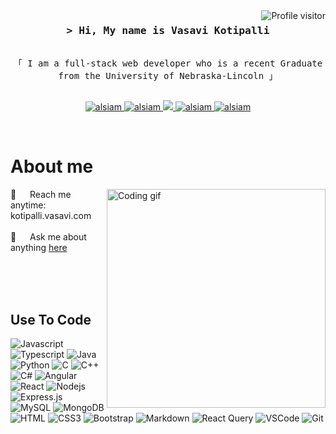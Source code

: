 <!--
<h2 align="center">
  Hi I'm Vasavi Kotipalli!
  <img src="https://media.giphy.com/media/hvRJCLFzcasrR4ia7z/giphy.gif" width="28">
</h2>
-->

<a href="https://komarev.com/ghpvc/?username=alsiam">
  <img align="right" src="https://komarev.com/ghpvc/?username=alsiam&label=Visitors&color=0e75b6&style=flat" alt="Profile visitor" />
</a>


<!-- Intro  -->
<h3 align="center">
        <samp>&gt; Hi, My name is Vasavi Kotipalli
        </samp>
</h3>


<p align="center"> 
  <samp>
    <br>
    「 I am a full-stack web developer who is a recent Graduate from the University of Nebraska-Lincoln  」
    <br>
    <br>
  </samp>
</p>

<p align="center">
 <a href="https://alsiam.com" target="blank">
  <img src="https://img.shields.io/badge/Website-DC143C?style=for-the-badge&logo=medium&logoColor=white" alt="alsiam" />
 </a>
 <a href="https://linkedin.com/in/al-siam" target="_blank">
  <img src="https://img.shields.io/badge/LinkedIn-0077B5?style=for-the-badge&logo=linkedin&logoColor=white" alt="alsiam"/>
 </a>
 <!-- <a href="https://dev.to/alsiam" target="_blank">
  <img src="https://img.shields.io/badge/dev.to-0A0A0A?style=for-the-badge&logo=dev.to&logoColor=white" alt="alsiam" />
 </a> -->
 <a href="https://twitter.com/_alsiam" target="_blank">
  <img src="https://img.shields.io/badge/Twitter-1DA1F2?style=for-the-badge&logo=twitter&logoColor=white" />
 </a>
 <a href="https://instagram.com/_alsiam" target="_blank">
  <img src="https://img.shields.io/badge/Instagram-fe4164?style=for-the-badge&logo=instagram&logoColor=white" alt="alsiam" />
 </a> 
 <a href="https://facebook.com/alsiam.dev" target="_blank">
  <img src="https://img.shields.io/badge/Facebook-20BEFF?&style=for-the-badge&logo=facebook&logoColor=white" alt="alsiam"  />
  </a> 
</p>
<br />

<!-- About Section -->
 # About me
 
<p>
 <img align="right" width="350" src="/assets/programmer.gif" alt="Coding gif" />
  
 📧 &emsp; Reach me anytime: kotipalli.vasavi.com<br/><br/>
 💬 &emsp; Ask me about anything [here](https://github.com/vasaviko/vasaviko/issues)

</p>

<br/>
<br/>
<br/>

## Use To Code

![Javascript](https://img.shields.io/badge/Javascript-f1f2eb?style=for-the-badge&labelColor=black&logo=javascript&logoColor=f1f2eb)
![Typescript](https://img.shields.io/badge/Typescript-d8dad3?style=for-the-badge&labelColor=black&logo=typescript&logoColor=d8dad3)
![Java](https://img.shields.io/badge/Java-a5c0a5?style=for-the-badge&labelColor=black&logo=typescript&logoColor=a5c0a5)
![Python](https://img.shields.io/badge/Python-566246?style=for-the-badge&labelColor=black&logo=Python&logoColor=566246)
![C](https://img.shields.io/badge/Java-4A4A48?style=for-the-badge&labelColor=black&logo=C&logoColor=4A4A48)
![C++](https://img.shields.io/badge/C%2B%2B-f1f2eb?style=for-the-badge&labelColor=black&logo=C%2B%2B&logoColor=f1f2eb)
![C#](https://img.shields.io/badge/C%23-d8dad3?style=for-the-badge&labelColor=black&logo=C%23&logoColor=d8dad3)
![Angular](https://img.shields.io/badge/-Angular-a5c0a5?style=for-the-badge&labelColor=black&logo=Angular&logoColor=a5c0a5)
![React](https://img.shields.io/badge/-React-566246?style=for-the-badge&labelColor=black&logo=react&logoColor=566246)
![Nodejs](https://img.shields.io/badge/Nodejs-4A4A48?style=for-the-badge&labelColor=black&logo=node.js&logoColor=4A4A48)
![Express.js](https://img.shields.io/badge/Express.js-f1f2eb?style=for-the-badge&logo=express&logoColor=f1f2eb)
![MySQL](https://img.shields.io/badge/MySQL-d8dad3?style=for-the-badge&logo=MySQL&logoColor=d8dad3)
![MongoDB](https://img.shields.io/badge/MongoDB-a5c0a5?style=for-the-badge&logo=mongodb&logoColor=a5c0a5)
![HTML](https://img.shields.io/badge/HTML5-566246?style=for-the-badge&logo=html5&logoColor=566246)
![CSS3](https://img.shields.io/badge/CSS3-4A4A48?style=for-the-badge&logo=css3&logoColor=4A4A48)
![Bootstrap](https://img.shields.io/badge/Bootstrap-f1f2eb?style=for-the-badge&logo=bootstrap&logoColor=f1f2eb)
![Markdown](https://img.shields.io/badge/Markdown-d8dad3?style=for-the-badge&logo=markdown&logoColor=d8dad3)
![React Query](https://img.shields.io/badge/-React_Query-a5c0a5?style=for-the-badge&logo=react%20query&logoColor=a5c0a5)
![VSCode](https://img.shields.io/badge/Visual_Studio-566246?style=for-the-badge&logo=visual%20studio&logoColor=566246)
![Git](https://img.shields.io/badge/Git-4A4A48?style=for-the-badge&logo=git&logoColor=4A4A48)

<br/>

